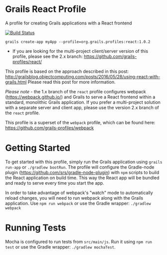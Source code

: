 # Grails React Profile
A profile for creating Grails applications with a React frontend

[![Build Status](https://travis-ci.org/grails-profiles/react.svg?branch=master)](https://travis-ci.org/grails-profiles/react)


```
grails create-app myApp --profile=org.grails.profiles:react:1.0.2
```


 - If you are looking for the multi-project client/server version of this profile, please see the 2.x branch: https://github.com/grails-profiles/react/

This profile is based on the approach described in this post: http://grailsblog.objectcomputing.com/posts/2016/05/28/using-react-with-grails.html  Please read this post for more information.

*Please note* - the 1.x branch of the `react` profile configures webpack (https://webpack.github.io/) and Grails to serve a React frontend within a standard, monolithic Grails application. If you prefer a multi-project solution with a separate server and client app, please use the version 2.x branch of the `react` profile.

This profile is a superset of the `webpack` profile, which can be found here: https://github.com/grails-profiles/webpack

# Getting Started

To get started with this profile, simply run the Grails application using `grails run-app` or `./gradlew bootRun`. The profile will configure the Gradle-node plugin (https://github.com/srs/gradle-node-plugin) with `npm` scripts to build the React application on build time. This way the React app will be bundled and ready to serve every time you start the app.

In order to take advantage of webpack's "watch" mode to automatically reload changes, you will need to run webpack along with the Grails application. Use `npm run webpack` or use the Gradle wrapper: `./gradlew webpack`

# Running Tests

Mocha is configured to run tests from `src/main/js`. Run it using `npm run test` or use the Gradle wrapper: `./gradlew mochaTest`.

